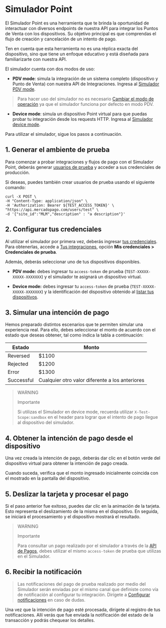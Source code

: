 # Simulador Point

El Simulador Point es una herramienta que te brinda la oportunidad de interactuar con diversos endpoints de nuestra API para integrar los Puntos de Venta con los dispositivos. Su objetivo principal es que comprendas el flujo de creación y cancelación de un intento de pago. 

Ten en cuenta que esta herramienta no es una réplica exacta del dispositivo, sino que tiene un enfoque educativo y está diseñada para familiarizarte con nuestra API. 


El simulador cuenta con dos modos de uso:

* **PDV mode**: simula la integración de un sistema completo (dispositivo y Punto de Venta) con nuestra API de Integraciones. Ingresa al [Simulador PDV mode](https://api.mercadopago.com/point/integrator-simulator/sandbox/?ignoreapidoc=true).
 
 > Para hacer uso del simulador no es necesario [Cambiar el modo de operación](/developers/es/reference/integrations_api/_point_integration-api_devices_device-id/patch) ya que el simulador funciona por defecto en modo PDV.

* **Device mode**: simula un dispositivo Point virtual para que puedas probar tu integración desde los requests HTTP. Ingresa al [Simulador device mode](https://api.mercadopago.com/point/integrator-simulator/sandbox/device?ignoreapidoc=true).



Para utilizar el simulador, sigue los pasos a continuación.

## 1. Generar el ambiente de prueba

Para comenzar a probar integraciones y flujos de pago con el Simulador Point, deberás generar [usuarios de prueba](developers/es/docs/mp-point/additional-content/your-integrations/test/accounts) y acceder a sus credenciales de producción. 

Si deseas, puedes también crear usuarios de prueba usando el siguiente comando:

``` curl
curl -X POST \
-H "Content-Type: application/json" \
-H 'Authorization: Bearer ${TEST_ACCESS_TOKEN}' \
"https://api.mercadopago.com/users/test" \
-d '{"site_id":"MLM","description" : "a description"}'
```

## 2. Configurar tus credenciales

Al utilizar el simulador por primera vez, deberás ingresar [tus credenciales](https://www.mercadopago[FAKER][URL][DOMAIN]/developers/panel/credentials). Para obtenerlas, accede a [Tus integraciones](https://www.mercadopago[FAKER][URL][DOMAIN]/developers/panel/applications), opción **Mis credenciales > Credenciales de prueba**. 

Además, deberás seleccionar uno de tus dispositivos disponibles.

* **PDV mode:** debes ingresar tu `access-token` de prueba (`TEST-XXXXX-XXXXX-XXXXXXX`) y el simulador te asignará un dispositivo virtual.

* **Device mode:** debes ingresar tu `access-token` de prueba (`TEST-XXXXX-XXXXX-XXXXXXX`) y la identificación del dispositivo obtenido al [listar tus dispositivos](/developers/es/docs/mp-point/integration-configuration/integrate-with-pdv/payment-processing).


## 3. Simular una intención de pago

Hemos preparado distintos escenarios que te permiten simular una experiencia real. Para ello, debes seleccionar el monto de acuerdo con el estado que deseas obtener, tal como indica la tabla a continuación:

| Estado | Monto |
|---|---|
| Reversed | $1100 |
| Rejected | $1200 |
| Error | $1300 |
| Successful | Cualquier otro valor diferente a los anteriores |

> WARNING
>
> Importante
>
> Si utilizas el Simulador en device mode, recuerda utilizar `X-Test-Scope:sandbox` en el header para lograr que el intento de pago llegue al dispositivo del simulador.


## 4. Obtener la intención de pago desde el dispositivo

Una vez creada la intención de pago, deberás dar clic en el botón verde del dispositivo virtual para obtener la intención de pago creada. 

Cuando suceda, verifica que el monto ingresado inicialmente coincida con el mostrado en la pantalla del dispositivo.

## 5. Deslizar la tarjeta y procesar el pago

Si el paso anterior fue exitoso, puedes dar clic en la animación de la tarjeta. Esto representa el deslizamiento de la misma en el dispositivo. En seguida, se iniciará el procesamiento y el dispositivo mostrará el resultado.

> WARNING
>
> Importante
>
> Para consultar un pago realizado por el simulador a través de la [API de Pagos](/developers/es/reference/payments/_payments_id/get), debes utilizar el mismo `access-token` de prueba que utilizas en el Simulador. 


## 6. Recibir la notificación

> Las notificaciones del pago de prueba realizado por medio del Simulador serán enviadas por el mismo canal que definiste como vía de notificación al configurar tu integración. Dirígete a [Configurar notificaciones](/developers/es/docs/mp-point/integration-configuration/integrate-with-pdv/notifications) en caso de dudas.

Una vez que la intención de pago esté procesada, dirígete al registro de tus notificaciones. Allí verás que fue enviada la notificación del estado de la transacción y podrás chequear los detalles.

